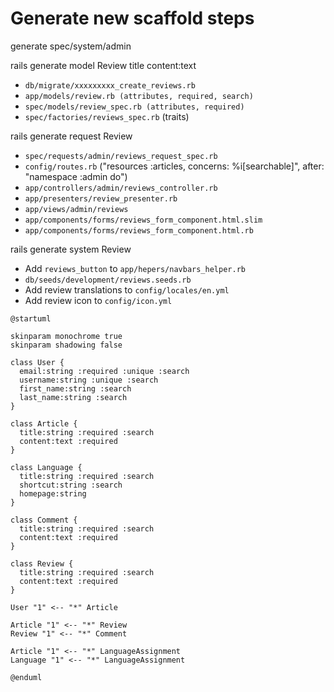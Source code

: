 # Generate new scaffold steps

generate spec/system/admin

rails generate model Review title content:text
- `db/migrate/xxxxxxxxx_create_reviews.rb`
- `app/models/review.rb (attributes, required, search)`
- `spec/models/review_spec.rb (attributes, required)`
- `spec/factories/reviews_spec.rb` (traits)

rails generate request Review
- `spec/requests/admin/reviews_request_spec.rb`
- `config/routes.rb` ("resources :articles, concerns: %i[searchable]", after: "namespace :admin do")
- `app/controllers/admin/reviews_controller.rb`
- `app/presenters/review_presenter.rb`
- `app/views/admin/reviews`
- `app/components/forms/reviews_form_component.html.slim`
- `app/components/forms/reviews_form_component.html.rb`

rails generate system Review
- Add `reviews_button` to `app/hepers/navbars_helper.rb`
- `db/seeds/development/reviews.seeds.rb`
- Add review translations to `config/locales/en.yml`
- Add review icon to `config/icon.yml`

```plantuml
@startuml

skinparam monochrome true
skinparam shadowing false

class User {
  email:string :required :unique :search
  username:string :unique :search
  first_name:string :search
  last_name:string :search
}

class Article {
  title:string :required :search
  content:text :required
}

class Language {
  title:string :required :search
  shortcut:string :search
  homepage:string
}

class Comment {
  title:string :required :search
  content:text :required
}

class Review {
  title:string :required :search
  content:text :required
}

User "1" <-- "*" Article

Article "1" <-- "*" Review
Review "1" <-- "*" Comment

Article "1" <-- "*" LanguageAssignment
Language "1" <-- "*" LanguageAssignment

@enduml
```
